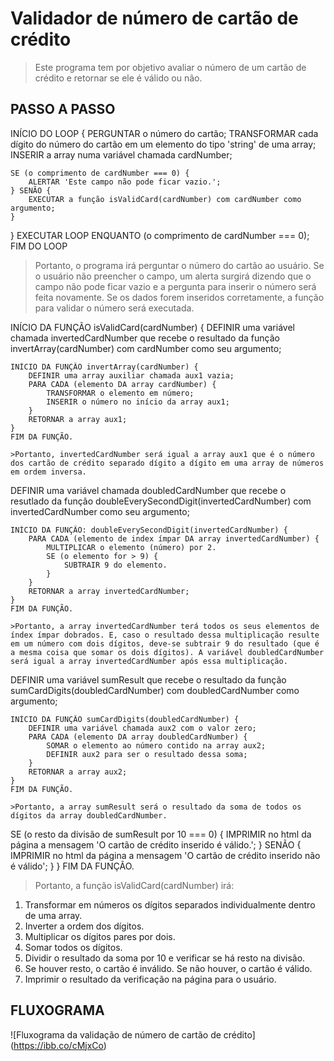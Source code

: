# Validador de número de cartão de crédito

>Este programa tem por objetivo avaliar o número de um cartão de crédito e retornar se ele é válido ou não.

## PASSO A PASSO

INÍCIO DO LOOP {
    PERGUNTAR o número do cartão;
    TRANSFORMAR cada dígito do número do cartão em um elemento do tipo 'string' de uma array;
    INSERIR a array numa variável chamada cardNumber;

    SE (o comprimento de cardNumber === 0) {
        ALERTAR 'Este campo não pode ficar vazio.';
    } SENÃO {
        EXECUTAR a função isValidCard(cardNumber) com cardNumber como argumento;
    }
} EXECUTAR LOOP ENQUANTO (o comprimento de cardNumber === 0);
FIM DO LOOP

>Portanto, o programa irá perguntar o número do cartão ao usuário. Se o usuário não preencher o campo, um alerta surgirá dizendo que o campo não pode ficar vazio e a pergunta para inserir o número será feita novamente. Se os dados forem inseridos corretamente, a função para validar o número será executada.

INÍCIO DA FUNÇÃO isValidCard(cardNumber) {
  DEFINIR uma variável chamada invertedCardNumber que recebe o resultado da função invertArray(cardNumber) com cardNumber como seu argumento;

    INÍCIO DA FUNÇÃO invertArray(cardNumber) {
        DEFINIR uma array auxiliar chamada aux1 vazia;
        PARA CADA (elemento DA array cardNumber) {
            TRANSFORMAR o elemento em número;
            INSERIR o número no início da array aux1;
        }
        RETORNAR a array aux1;
    }
    FIM DA FUNÇÃO.

    >Portanto, invertedCardNumber será igual a array aux1 que é o número dos cartão de crédito separado dígito a dígito em uma array de números em ordem inversa.

  DEFINIR uma variável chamada doubledCardNumber que recebe o resutlado da função doubleEverySecondDigit(invertedCardNumber) com invertedCardNumber como seu argumento;

    INÍCIO DA FUNÇÃO: doubleEverySecondDigit(invertedCardNumber) {
        PARA CADA (elemento de index ímpar DA array invertedCardNumber) {
            MULTIPLICAR o elemento (número) por 2.
            SE (o elemento for > 9) {
                SUBTRAIR 9 do elemento.
            }
        }
        RETORNAR a array invertedCardNumber;
    }
    FIM DA FUNÇÃO.

    >Portanto, a array invertedCardNumber terá todos os seus elementos de índex ímpar dobrados. E, caso o resultado dessa multiplicação resulte em um número com dois dígitos, deve-se subtrair 9 do resultado (que é a mesma coisa que somar os dois dígitos). A variável doubledCardNumber será igual a array invertedCardNumber após essa multiplicação.

  DEFINIR uma variável sumResult que recebe o resultado da função sumCardDigits(doubledCardNumber) com doubledCardNumber como argumento;

    INÍCIO DA FUNÇÃO sumCardDigits(doubledCardNumber) {
        DEFINIR uma variável chamada aux2 com o valor zero;
        PARA CADA (elemento DA array doubledCardNumber) {
            SOMAR o elemento ao número contido na array aux2;
            DEFINIR aux2 para ser o resultado dessa soma;
        }
        RETORNAR a array aux2;
    }
    FIM DA FUNÇÃO.

    >Portanto, a array sumResult será o resultado da soma de todos os dígitos da array doubledCardNumber.

  SE (o resto da divisão de sumResult por 10 === 0) {
      IMPRIMIR no html da página a mensagem 'O cartão de crédito inserido é válido.';
  } SENÃO {
      IMPRIMIR no html da página a mensagem 'O cartão de crédito inserido não é válido';
  }
}
FIM DA FUNÇÃO.

> Portanto, a função isValidCard(cardNumber) irá:
  1) Transformar em números os dígitos separados individualmente dentro de uma array.
  2) Inverter a ordem dos dígitos.
  3) Multiplicar os dígitos pares por dois.
  4) Somar todos os dígitos.
  5) Dividir o resultado da soma por 10 e verificar se há resto na divisão.
  6) Se houver resto, o cartão é inválido. Se não houver, o cartão é válido.
  7) Imprimir o resultado da verificação na página para o usuário.

## FLUXOGRAMA

![Fluxograma da validação de número de cartão de crédito] (https://ibb.co/cMjxCo)
